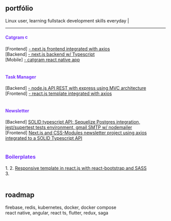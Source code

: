 ## portfólio
Linux user, learning fullstack development skills everyday |
<hr/>
<div>
    <h4 style="color: #7733ff">Catgram
        <img width="15" alt="catgram icon" src="https://www.svgrepo.com/show/119563/cat.svg" />
    </h4>
    [Frontend] <a href="https://github.com/gabtonete/frontend-devagram-nextjs">- next.js frontend integrated with axios</a>
    <br>
    [Backend] <a href="https://github.com/gabtonete/backend-devagram-next-ts">- next.js backend w/ Typescript</a>
    <br>
    [Mobile] <a href="https://github.com/gabtonete/mobile-devagram-react-native">- catgram react native app </a>
</div>
<br>
<div>
    <h4 style="color: #7733ff">Task Manager
    </h4>
    [Backend] <a href="https://github.com/gabtonete/backend-task-node">- node.js API REST with express using MVC architecture </a>
    <br>
    [Frontend] <a href="https://github.com/gabtonete/frontend-task-reactjs">- react.js template integrated with axios</a>
</div>
<br/>
<div>
    <h4 style="color: #7733ff">Newsletter
    </h4>
    [Backend] <a href="https://github.com/gabtonete/solid-typescript">SOLID typescript API; Sequelize Postgres integration, jest/supertest tests environment, gmail SMTP w/ nodemailer</a>
    <br>
    [Frontend] <a href="https://github.com/gabtonete/frontend-newsletter-nextjs">Next.js and CSS-Modules newsletter project using axios integrated to a SOLID Typescript API</a>
</div>
<br/>
<div>
    <h3 style="color: #7733ff">Boilerplates
    </h3>
    1. 
    2. <a href="https://github.com/gabtonete/frontend-template-reactjs">Responsive template in react.js with react-bootstrap and SASS</a>
    <br>
    3. 
</div>

<br>

## roadmap

firebase, redis, kubernetes, docker, docker compose
<br/>
react native, angular, react ts, flutter, redux, saga
